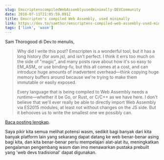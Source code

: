 ```yaml
---
slug: EmscriptenscompiledWebAssemblyusedminimally-DEVCommunity
date: 2018-07-11T21:05:59.091Z
title: Emscripten's compiled Web Assembly, used minimally
link: https://dev.to/samthor/emscriptens-compiled-web-assembly-used-minimally-4fd4
tags: ['link', 'wasm']
---
```

Sam Thorogood di Dev.to menulis,

> Why did I write this post? Emscripten is a wonderful tool, but it has a long history (for asm.js), and isn't perfect. I think it errs too much on the side of "magic", and many posts rave about how it's so easy to EM_ASM_ or use binding-fu, but this all comes at a cost, and can introduce huge amounts of inadvertent overhead&#x2014;think copying huge memory buffers around because we're trying to make them immutable or easily exposed.
> 
> Every language that is being compiled to Web Assembly needs a runtime&#x2014;whether it be Go, or Rust, or C/C++ as we have here. I don't believe that we'll ever really be able to directly import Web Assembly via ES2015 modules, at least not without changes on the JS side. But it behooves us to write the smallest one we possibly can.


[Baca posting lengkap](https://dev.to/samthor/emscriptens-compiled-web-assembly-used-minimally-4fd4).

Saya pikir kita semua melihat potensi wasm, sedikit bagi banyak dari kita banyak platform lain yang sekarang dapat datang ke web benar-benar asing bagi kita, dan kita benar-benar perlu mempelajari alat-alat itu, meningkatkan pengalaman pengembang wasm dan imo menawarkan pustaka prebuilt yang 'web devs tradisional' dapat digunakan.
